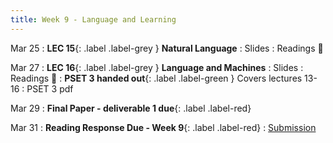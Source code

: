 ```yaml
---
title: Week 9 - Language and Learning
---
```


Mar 25
: **LEC 15**{: .label .label-grey } **Natural Language**
    : Slides
: Readings 📖

Mar 27
: **LEC 16**{: .label .label-grey } **Language and Machines**
    : Slides
: Readings 📖
: **PSET 3 handed out**{: .label .label-green } Covers lectures 13-16
    : PSET 3 pdf

Mar 29
: **Final Paper - deliverable 1 due**{: .label .label-red}

Mar 31
: **Reading Response Due - Week 9**{: .label .label-red}
    : [Submission](https://canvas.harvard.edu/courses/129605/assignments/794078)

